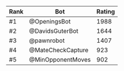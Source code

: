 Rank|Bot|Rating
---|---|---
#1|@OpeningsBot|1988
#2|@DavidsGuterBot|1644
#3|@pawnrobot|1407
#4|@MateCheckCapture|923
#5|@MinOpponentMoves|902
